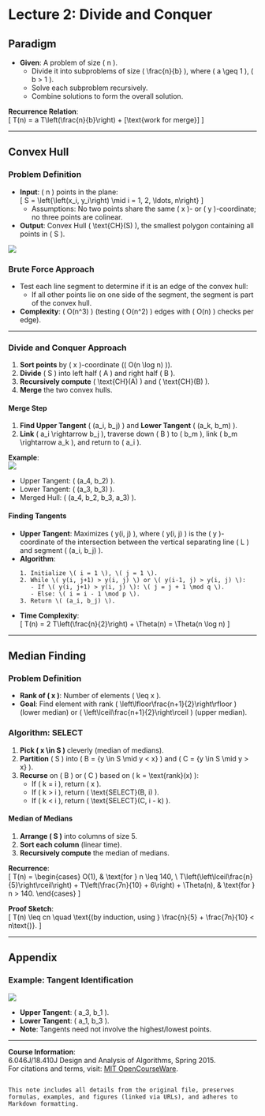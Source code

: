 # Lecture 2: Divide and Conquer

## Paradigm
- **Given**: A problem of size \( n \).  
  - Divide it into subproblems of size \( \frac{n}{b} \), where \( a \geq 1 \), \( b > 1 \).  
  - Solve each subproblem recursively.  
  - Combine solutions to form the overall solution.  

**Recurrence Relation**:  
\[
T(n) = a T\left(\frac{n}{b}\right) + [\text{work for merge}]
\]

---

## Convex Hull
### Problem Definition
- **Input**: \( n \) points in the plane:  
  \[
  S = \left\{\left(x_i, y_i\right) \mid i = 1, 2, \ldots, n\right\}
  \]
  - Assumptions: No two points share the same \( x \)- or \( y \)-coordinate; no three points are colinear.  
- **Output**: Convex Hull \( \text{CH}(S) \), the smallest polygon containing all points in \( S \).  

![](https://wy-static.wenxiaobai.com/chat-doc/dbb094d4a7fdecacfdcb2824e0c9d27f-image.png)

### Brute Force Approach
- Test each line segment to determine if it is an edge of the convex hull:  
  - If all other points lie on one side of the segment, the segment is part of the convex hull.  
- **Complexity**: \( O(n^3) \) (testing \( O(n^2) \) edges with \( O(n) \) checks per edge).  

---

### Divide and Conquer Approach
1. **Sort points** by \( x \)-coordinate (\( O(n \log n) \)).  
2. **Divide** \( S \) into left half \( A \) and right half \( B \).  
3. **Recursively compute** \( \text{CH}(A) \) and \( \text{CH}(B) \).  
4. **Merge** the two convex hulls.  

#### Merge Step
1. **Find Upper Tangent** \( (a_i, b_j) \) and **Lower Tangent** \( (a_k, b_m) \).  
2. **Link** \( a_i \rightarrow b_j \), traverse down \( B \) to \( b_m \), link \( b_m \rightarrow a_k \), and return to \( a_i \).  

**Example**:  
![](https://wy-static.wenxiaobai.com/chat-doc/6c45efc48503ff2bcf2587356ef87c7c-image.png)  
- Upper Tangent: \( (a_4, b_2) \).  
- Lower Tangent: \( (a_3, b_3) \).  
- Merged Hull: \( (a_4, b_2, b_3, a_3) \).  

#### Finding Tangents
- **Upper Tangent**: Maximizes \( y(i, j) \), where \( y(i, j) \) is the \( y \)-coordinate of the intersection between the vertical separating line \( L \) and segment \( (a_i, b_j) \).  
- **Algorithm**:  
  ```plaintext
  1. Initialize \( i = 1 \), \( j = 1 \).
  2. While \( y(i, j+1) > y(i, j) \) or \( y(i-1, j) > y(i, j) \):
     - If \( y(i, j+1) > y(i, j) \): \( j = j + 1 \mod q \).
     - Else: \( i = i - 1 \mod p \).
  3. Return \( (a_i, b_j) \).
  ```
- **Time Complexity**:  
  \[
  T(n) = 2 T\left(\frac{n}{2}\right) + \Theta(n) = \Theta(n \log n)
  \]

---

## Median Finding
### Problem Definition
- **Rank of \( x \)**: Number of elements \( \leq x \).  
- **Goal**: Find element with rank \( \left\lfloor\frac{n+1}{2}\right\rfloor \) (lower median) or \( \left\lceil\frac{n+1}{2}\right\rceil \) (upper median).  

### Algorithm: SELECT
1. **Pick \( x \in S \)** cleverly (median of medians).  
2. **Partition** \( S \) into \( B = \{y \in S \mid y < x\} \) and \( C = \{y \in S \mid y > x\} \).  
3. **Recurse** on \( B \) or \( C \) based on \( k = \text{rank}(x) \):  
   - If \( k = i \), return \( x \).  
   - If \( k > i \), return \( \text{SELECT}(B, i) \).  
   - If \( k < i \), return \( \text{SELECT}(C, i - k) \).  

#### Median of Medians
1. **Arrange \( S \)** into columns of size 5.  
2. **Sort each column** (linear time).  
3. **Recursively compute** the median of medians.  

**Recurrence**:  
\[
T(n) = 
\begin{cases}
O(1), & \text{for } n \leq 140, \\
T\left(\left\lceil\frac{n}{5}\right\rceil\right) + T\left(\frac{7n}{10} + 6\right) + \Theta(n), & \text{for } n > 140.
\end{cases}
\]

**Proof Sketch**:  
\[
T(n) \leq cn \quad \text{(by induction, using } \frac{n}{5} + \frac{7n}{10} < n\text{)}.
\]

---

## Appendix
### Example: Tangent Identification
![](https://wy-static.wenxiaobai.com/chat-doc/ec73016d62f182138318934d7b53f217-image.png)  
- **Upper Tangent**: \( a_3, b_1 \).  
- **Lower Tangent**: \( a_1, b_3 \).  
- **Note**: Tangents need not involve the highest/lowest points.  

---

**Course Information**:  
6.046J/18.410J Design and Analysis of Algorithms, Spring 2015.  
For citations and terms, visit: [MIT OpenCourseWare](http://ocw.mit.edu/terms).
``` 

This note includes all details from the original file, preserves formulas, examples, and figures (linked via URLs), and adheres to Markdown formatting.
